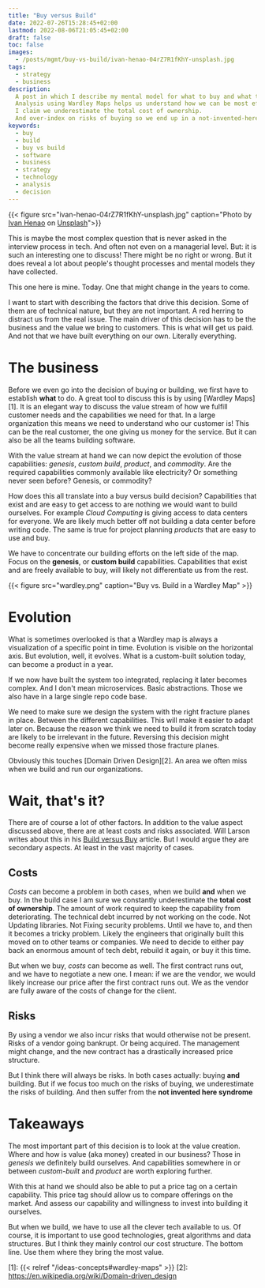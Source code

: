 ```yaml
---
title: "Buy versus Build"
date: 2022-07-26T15:28:45+02:00
lastmod: 2022-08-06T21:05:45+02:00
draft: false
toc: false
images:
  - /posts/mgmt/buy-vs-build/ivan-henao-04rZ7R1fKhY-unsplash.jpg
tags: 
  - strategy
  - business
description:
  A post in which I describe my mental model for what to buy and what to build in software and technology business.
  Analysis using Wardley Maps helps us understand how we can be most effective in business.
  I claim we underestimate the total cost of ownership.
  And over-index on risks of buying so we end up in a not-invented-here syndrome.
keywords:
  - buy
  - build
  - buy vs build
  - software
  - business
  - strategy
  - technology
  - analysis
  - decision
---
```


{{< figure src="ivan-henao-04rZ7R1fKhY-unsplash.jpg"
    caption="Photo by [Ivan Henao](https://unsplash.com/@ivanchenao) on [Unsplash](https://unsplash.com/photos/04rZ7R1fKhY)">}}

This is maybe the most complex question that is never asked in the interview process in tech.
And often not even on a managerial level.
But: it is such an interesting one to discuss!
There might be no right or wrong.
But it does reveal a lot about people's thought processes and mental models they have collected.

This one here is mine.
Today.
One that might change in the years to come.

I want to start with describing the factors that drive this decision.
Some of them are of technical nature, but they are not important.
A red herring to distract us from the real issue.
The main driver of this decision has to be the business and the value we bring to customers.
This is what will get us paid.
And not that we have built everything on our own.
Literally everything.

# The business

Before we even go into the decision of buying or building, we first have to establish **what** to do.
A great tool to discuss this is by using [Wardley Maps][1].
It is an elegant way to discuss the value stream of how we fulfill customer needs and the capabilities we need for that.
In a large organization this means we need to understand who our customer is!
This can be the real customer, the one giving us money for the service.
But it can also be all the teams building software.

With the value stream at hand we can now depict the evolution of those capabilities: _genesis_, _custom build_, _product_, and _commodity_.
Are the required capabilities commonly available like electricity?
Or something never seen before?
Genesis, or commodity?

How does this all translate into a buy versus build decision?
Capabilities that exist and are easy to get access to are nothing we would want to build ourselves.
For example _Cloud Computing_ is giving access to data centers for everyone.
We are likely much better off not building a data center before writing code.
The same is true for project planning _products_ that are easy to use and buy.

We have to concentrate our building efforts on the left side of the map.
Focus on the **genesis**, or **custom build** capabilities.
Capabilities that exist and are freely available to buy, will likely not differentiate us from the rest.

{{< figure src="wardley.png" caption="Buy vs. Build in a Wardley Map" >}}

# Evolution

What is sometimes overlooked is that a Wardley map is always a visualization of a specific point in time.
Evolution is visible on the horizontal axis.
But evolution, well, it evolves.
What is a custom-built solution today, can become a product in a year.

If we now have built the system too integrated, replacing it later becomes complex.
And I don't mean microservices.
Basic abstractions.
Those we also have in a large single repo code base.

We need to make sure we design the system with the right fracture planes in place.
Between the different capabilities.
This will make it easier to adapt later on.
Because the reason we think we need to build it from scratch today are likely to be irrelevant in the future.
Reversing this decision might become really expensive when we missed those fracture planes.

Obviously this touches [Domain Driven Design][2].
An area we often miss when we build and run our organizations.

# Wait, that's it?

There are of course a lot of other factors.
In addition to the value aspect discussed above, there are at least costs and risks associated.
Will Larson writes about this in his [Build versus Buy][0] article.
But I would argue they are secondary aspects.
At least in the vast majority of cases.

## Costs

*Costs* can become a problem in both cases, when we build **and** when we buy.
In the build case I am sure we constantly underestimate the **total cost of ownership**.
The amount of work required to keep the capability from deteriorating.
The technical debt incurred by not working on the code.
Not Updating libraries.
Not Fixing security problems.
Until we have to, and then it becomes a tricky problem.
Likely the engineers that originally built this moved on to other teams or companies.
We need to decide to either pay back an enormous amount of tech debt, rebuild it again, or buy it this time.

But when we buy, *costs* can become as well.
The first contract runs out, and we have to negotiate a new one.
I mean: if we are the vendor, we would likely increase our price after the first contract runs out.
We as the vendor are fully aware of the costs of change for the client.

## Risks

By using a vendor we also incur risks that would otherwise not be present.
Risks of a vendor going bankrupt.
Or being acquired.
The management might change, and the new contract has a drastically increased price structure.

But I think there will always be risks.
In both cases actually: buying **and** building.
But if we focus too much on the risks of buying, we underestimate the risks of building.
And then suffer from the **not invented here syndrome**

# Takeaways

The most important part of this decision is to look at the value creation.
Where and how is value (aka money) created in our business?
Those in _genesis_ we definitely build ourselves.
And capabilities somewhere in or between _custom-built_ and _product_ are worth exploring further.

With this at hand we should also be able to put a price tag on a certain capability.
This price tag should allow us to compare offerings on the market.
And assess our capability and willingness to invest into building it ourselves.

But when we build, we have to use all the clever tech available to us.
Of course, it is important to use good technologies, great algorithms and data structures.
But I think they mainly control our cost structure.
The bottom line.
Use them where they bring the most value.

[0]: https://lethain.com/build-vs-buy/
[1]: {{< relref "/ideas-concepts#wardley-maps" >}}
[2]: https://en.wikipedia.org/wiki/Domain-driven_design
